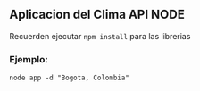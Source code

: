 ## Aplicacion del Clima API NODE

Recuerden ejecutar ```npm install``` para las librerias

### Ejemplo:
```
node app -d "Bogota, Colombia"
```